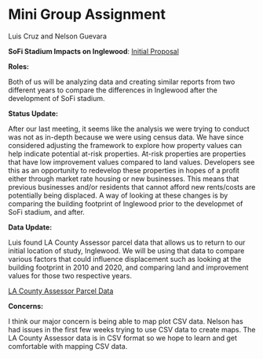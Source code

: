 # **Mini Group Assignment**

Luis Cruz and Nelson Guevara

**SoFi Stadium Impacts on Inglewood**: [Initial Proposal](https://github.com/nelsonguevara95/206a_group_project/tree/main/Group%20Assignments)

**Roles:**

Both of us will be analyzing data and creating similar reports from two different years to compare the differences in Inglewood after the development of SoFi stadium.

**Status Update:**

After our last meeting, it seems like the analysis we were trying to conduct was not as in-depth because we were using census data. We have since considered adjusting the framework to explore how property values can help indicate potential at-risk properties. At-risk properties are properties that have low improvement values compared to land values. Developers see this as an opportunity to redevelop these properties in hopes of  a profit either through market rate housing or new businesses. This means that previous businesses and/or residents that cannot afford new rents/costs are potentially being displaced. A way of looking at these changes is by comparing the building footprint of Inglewood prior to the developmet of SoFi stadium, and after.

**Data Update:** 

Luis found LA County Assessor parcel data that allows us to return to our initial location of study, Inglewood. We will be using that data to compare various factors that could influence displacement such as looking at the building footprint in 2010 and 2020, and comparing land and improvement values for those two respective years.

[LA County Assessor Parcel Data](https://data.lacounty.gov/Parcel-/Assessor-Parcels-Data-2006-thru-2021/9trm-uz8i/data#revert)

**Concerns:** 

I think our major concern is being able to map plot CSV data. Nelson has had issues in the first few weeks trying to use CSV data to create maps. The LA County Assessor data is in CSV format so we hope to learn and get comfortable with mapping CSV data.

